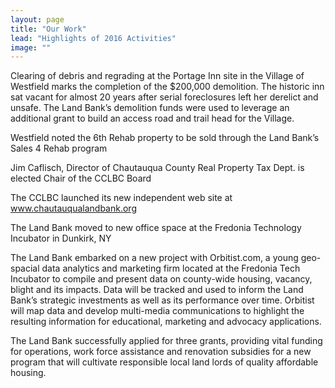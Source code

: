 ```yaml
---
layout: page
title: "Our Work"
lead: "Highlights of 2016 Activities"
image: ""
---
```


Clearing of debris and regrading at the Portage Inn site in the Village of Westfield marks the completion of the $200,000 demolition. The historic inn sat vacant for almost 20 years after serial foreclosures left her derelict and unsafe. The Land Bank’s demolition funds were used to leverage an additional grant to build an access road and trail head for the Village.

Westfield noted the 6th Rehab property to be sold through the Land Bank’s Sales 4 Rehab program

Jim Caflisch, Director of Chautauqua County Real Property Tax Dept. is elected Chair of the CCLBC Board

The CCLBC launched its new independent web site at www.chautauqualandbank.org

The Land Bank moved to new office space at the Fredonia Technology Incubator in Dunkirk, NY

The Land Bank embarked on a new project with Orbitist.com, a young geo-spacial data analytics and marketing firm located at the Fredonia Tech Incubator to compile and present data on county-wide housing, vacancy, blight and its impacts. Data will be tracked and used to inform the Land Bank’s strategic investments as well as its performance over time. Orbitist will map data and develop multi-media communications to highlight the resulting information for educational, marketing and advocacy applications.

The Land Bank successfully applied for three grants, providing vital funding for operations, work force assistance and renovation subsidies for a new program that will cultivate responsible local land lords of quality affordable housing.
